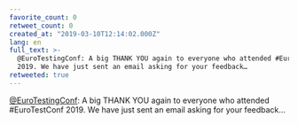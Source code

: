 ```yaml
---
favorite_count: 0
retweet_count: 0
created_at: "2019-03-10T12:14:02.000Z"
lang: en
full_text: >-
  @EuroTestingConf: A big THANK YOU again to everyone who attended #EuroTestConf
  2019. We have just sent an email asking for your feedback…
retweeted: true
---
```


[@EuroTestingConf](https://twitter.com/EuroTestingConf): A big THANK YOU again
to everyone who attended #EuroTestConf 2019. We have just sent an email asking
for your feedback…
